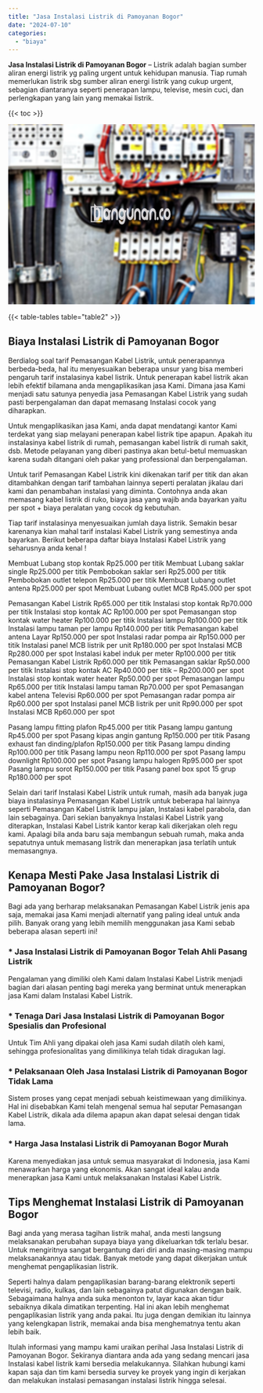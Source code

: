```yaml
---
title: "Jasa Instalasi Listrik di Pamoyanan Bogor"
date: "2024-07-10"
categories: 
  - "biaya"
---
```


**Jasa Instalasi Listrik di Pamoyanan Bogor** – Listrik adalah bagian sumber aliran energi listrik yg paling urgent untuk kehidupan manusia. Tiap rumah memerlukan listrik sbg sumber aliran energi listrik yang cukup urgent, sebagian diantaranya seperti penerapan lampu, televise, mesin cuci, dan perlengkapan yang lain yang memakai listrik.

{{< toc >}}

![Jasa Instalasi Listrik di Pamoyanan Bogor](/images/instalasi-listrik-murah31.png)

{{< table-tables table="table2" >}}

## Biaya Instalasi Listrik di Pamoyanan Bogor

Berdialog soal tarif Pemasangan Kabel Listrik, untuk penerapannya berbeda-beda, hal itu menyesuaikan beberapa unsur yang bisa memberi pengaruh tarif instalasinya kabel listrik. Untuk penerapan kabel listrik akan lebih efektif bilamana anda mengaplikasikan jasa Kami. Dimana jasa Kami menjadi satu satunya penyedia jasa Pemasangan Kabel Listrik yang sudah pasti berpengalaman dan dapat memasang Instalasi cocok yang diharapkan.

Untuk mengaplikasikan jasa Kami, anda dapat mendatangi kantor Kami terdekat yang siap melayani penerapan kabel listrik tipe apapun. Apakah itu instalasinya kabel listrik di rumah, pemasangan kabel listrik di rumah sakit, dsb. Metode pelayanan yang diberi pastinya akan betul-betul memuaskan karena sudah ditangani oleh pakar yang professional dan berpengalaman.

Untuk tarif Pemasangan Kabel Listrik kini dikenakan tarif per titik dan akan ditambahkan dengan tarif tambahan lainnya seperti peralatan jikalau dari kami dan penambahan instalasi yang diminta. Contohnya anda akan memasang kabel listrik di ruko, biaya jasa yang wajib anda bayarkan yaitu per spot + biaya peralatan yang cocok dg kebutuhan.

Tiap tarif instalasinya menyesuaikan jumlah daya listrik. Semakin besar karenanya kian mahal tarif instalasi Kabel Listrik yang semestinya anda bayarkan. Berikut beberapa daftar biaya Instalasi Kabel Listrik yang seharusnya anda kenal !

Membuat Lubang stop kontak Rp25.000 per titik Membuat Lubang saklar single Rp25.000 per titik Pembobokan saklar seri Rp25.000 per titik Pembobokan outlet telepon Rp25.000 per titik Membuat Lubang outlet antena Rp25.000 per spot Membuat Lubang outlet MCB Rp45.000 per spot

Pemasangan Kabel Listrik Rp65.000 per titik Instalasi stop kontak Rp70.000 per titik Instalasi stop kontak AC Rp100.000 per spot Pemasangan stop kontak water heater Rp100.000 per titik Instalasi lampu Rp100.000 per titik Instalasi lampu taman per lampu Rp140.000 per titik Pemasangan kabel antena Layar Rp150.000 per spot Instalasi radar pompa air Rp150.000 per titik Instalasi panel MCB listrik per unit Rp180.000 per spot Instalasi MCB Rp280.000 per spot Instalasi kabel induk per meter Rp100.000 per titik Pemasangan Kabel Listrik Rp60.000 per titik Pemasangan saklar Rp50.000 per titik Instalasi stop kontak AC Rp40.000 per titik – Rp200.000 per spot Instalasi stop kontak water heater Rp50.000 per spot Pemasangan lampu Rp65.000 per titik Instalasi lampu taman Rp70.000 per spot Pemasangan kabel antena Televisi Rp60.000 per spot Pemasangan radar pompa air Rp60.000 per spot Instalasi panel MCB listrik per unit Rp90.000 per spot Instalasi MCB Rp60.000 per spot

Pasang lampu fitting plafon Rp45.000 per titik Pasang lampu gantung Rp45.000 per spot Pasang kipas angin gantung Rp150.000 per titik Pasang exhaust fan dinding/plafon Rp150.000 per titik Pasang lampu dinding Rp100.000 per titik Pasang lampu neon Rp110.000 per spot Pasang lampu downlight Rp100.000 per spot Pasang lampu halogen Rp95.000 per spot Pasang lampu sorot Rp150.000 per titik Pasang panel box spot 15 grup Rp180.000 per spot

Selain dari tarif Instalasi Kabel Listrik untuk rumah, masih ada banyak juga biaya instalasinya Pemasangan Kabel Listrik untuk beberapa hal lainnya seperti Pemasangan Kabel Listrik lampu jalan, Instalasi kabel parabola, dan lain sebagainya. Dari sekian banyaknya Instalasi Kabel Listrik yang diterapkan, Instalasi Kabel Listrik kantor kerap kali dikerjakan oleh regu kami. Apalagi bila anda baru saja membangun sebuah rumah, maka anda sepatutnya untuk memasang listrik dan menerapkan jasa terlatih untuk memasangnya.

## Kenapa Mesti Pake Jasa Instalasi Listrik di Pamoyanan Bogor?

Bagi ada yang berharap melaksanakan Pemasangan Kabel Listrik jenis apa saja, memakai jasa Kami menjadi alternatif yang paling ideal untuk anda pilih. Banyak orang yang lebih memilih menggunakan jasa Kami sebab beberapa alasan seperti ini!

### \* Jasa Instalasi Listrik di Pamoyanan Bogor Telah Ahli Pasang Listrik

Pengalaman yang dimiliki oleh Kami dalam Instalasi Kabel Listrik menjadi bagian dari alasan penting bagi mereka yang berminat untuk menerapkan jasa Kami dalam Instalasi Kabel Listrik.

### \* Tenaga Dari Jasa Instalasi Listrik di Pamoyanan Bogor Spesialis dan Profesional

Untuk Tim Ahli yang dipakai oleh jasa Kami sudah dilatih oleh kami, sehingga profesionalitas yang dimilikinya telah tidak diragukan lagi.

### \* Pelaksanaan Oleh Jasa Instalasi Listrik di Pamoyanan Bogor Tidak Lama

Sistem proses yang cepat menjadi sebuah keistimewaan yang dimilikinya. Hal ini disebabkan Kami telah mengenal semua hal seputar Pemasangan Kabel Listrik, dikala ada dilema apapun akan dapat selesai dengan tidak lama.

### \* Harga Jasa Instalasi Listrik di Pamoyanan Bogor Murah

Karena menyediakan jasa untuk semua masyarakat di Indonesia, jasa Kami menawarkan harga yang ekonomis. Akan sangat ideal kalau anda menerapkan jasa Kami untuk melaksanakan Instalasi Kabel Listrik.

## Tips Menghemat Instalasi Listrik di Pamoyanan Bogor


Bagi anda yang merasa tagihan listrik mahal, anda mesti langsung melaksanakan perubahan supaya biaya yang dikeluarkan tdk terlalu besar. Untuk mengiritnya sangat bergantung dari diri anda masing-masing mampu melaksanakannya atau tidak. Banyak metode yang dapat dikerjakan untuk menghemat pengaplikasian listrik.

Seperti halnya dalam pengaplikasian barang-barang elektronik seperti televisi, radio, kulkas, dan lain sebagainya patut digunakan dengan baik. Sebagaimana halnya anda suka menonton tv, layar kaca akan tidur sebaiknya dikala dimatikan terpenting. Hal ini akan lebih menghemat pengaplikasian listrik yang anda pakai. Itu juga dengan demikian itu lainnya yang kelengkapan listrik, memakai anda bisa menghematnya tentu akan lebih baik.

Itulah informasi yang mampu kami uraikan perihal Jasa Instalasi Listrik di Pamoyanan Bogor. Sekiranya diantara anda ada yang sedang mencari jasa Instalasi kabel listrik kami bersedia melakukannya. Silahkan hubungi kami kapan saja dan tim kami bersedia survey ke proyek yang ingin di kerjakan dan melakukan instalasi pemasangan instalasi listrik hingga selesai.
